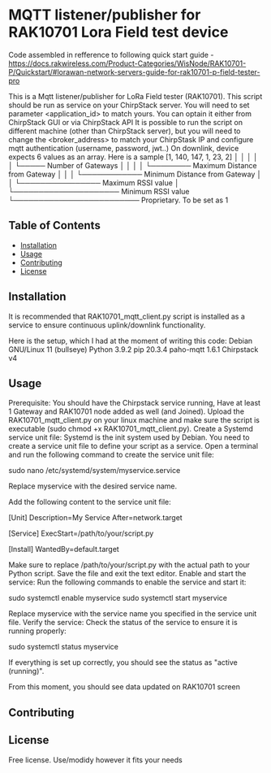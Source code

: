 # MQTT listener/publisher for RAK10701 Lora Field test device

Code assembled in refference to following quick start guide - https://docs.rakwireless.com/Product-Categories/WisNode/RAK10701-P/Quickstart/#lorawan-network-servers-guide-for-rak10701-p-field-tester-pro

This is a Mqtt listener/publisher for LoRa Field tester (RAK10701). This script should be run as service on your ChirpStack server.
You will need to set parameter <application_id> to match yours. You can optain it either from ChirpStack GUI or via ChirpStack API
It is possible to run the script on different machine (other than ChirpStack server), but you will need to change the <broker_address> to match your ChirpStask IP and configure mqtt authentication (username, password, jwt..)
On downlink, device expects 6 values as an array. Here is a sample
               [1, 140, 147, 1, 23, 2]
                │   │    │   │   │  └───── Number of Gateways
                │   │    │   │   └──────── Maximum Distance from Gateway
                │   │    │   └──────────── Minimum Distance from Gateway
                │   │    └──────────────── Maximum RSSI value
                │   └───────────────────── Minimum RSSI value
                └───────────────────────── Proprietary. To be set as 1

## Table of Contents

- [Installation](#installation)
- [Usage](#usage)
- [Contributing](#contributing)
- [License](#license)

## Installation

It is recommended that RAK10701_mqtt_client.py script is installed as a service to ensure continuous uplink/downlink functionality.

Here is the setup, which I had at the moment of writing this code:
Debian GNU/Linux 11 (bullseye)
Python 3.9.2
pip 20.3.4
paho-mqtt 1.6.1 
Chirpstack v4

## Usage

Prerequisite:
You should have the Chirpstack service running, Have at least 1 Gateway and RAK10701 node added as well (and Joined).
Upload the RAK10701_mqtt_client.py on your linux machine and make sure the script is executable (sudo chmod +x RAK10701_mqtt_client.py).
Create a Systemd service unit file: Systemd is the init system used by Debian. You need to create a service unit file to define your script as a service. Open a terminal and run the following command to create the service unit file:

sudo nano /etc/systemd/system/myservice.service

Replace myservice with the desired service name.

Add the following content to the service unit file:


[Unit]
Description=My Service
After=network.target

[Service]
ExecStart=/path/to/your/script.py

[Install]
WantedBy=default.target

Make sure to replace /path/to/your/script.py with the actual path to your Python script.
Save the file and exit the text editor.
Enable and start the service: Run the following commands to enable the service and start it:

sudo systemctl enable myservice
sudo systemctl start myservice

Replace myservice with the service name you specified in the service unit file.
Verify the service: Check the status of the service to ensure it is running properly:

sudo systemctl status myservice

If everything is set up correctly, you should see the status as "active (running)".

From this moment, you should see data updated on RAK10701 screen

## Contributing



## License

Free license. Use/modidy however it fits your needs
